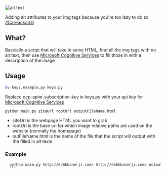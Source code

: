 ![alt text](https://challengepost-s3-challengepost.netdna-ssl.com/photos/production/software_photos/000/440/953/datas/gallery.jpg "alternative imagery logo")

Adding alt attributes to your img tags because you're too lazy to do so [#CalHacks3.0](https://devpost.com/software/alternativeimagery)

## What?
Basically a script that will take in some HTML, find all the img tags with no alt text, then use [Microsoft Cognitive Services](https://www.microsoft.com/cognitive-services) to fill those in with a description of the image

## Usage

```bash
mv keys.example.py keys.py
```
Replace ocp-apim-subscription-key in keys.py with your api key for [Microsoft Cognitive Services](https://www.microsoft.com/cognitive-services)

```bash
python main.py siteUrl rootUrl outputFileName.html
```
* siteUrl is the webpage HTML you want to grab
* rootUrl is the base url for which image relative paths are used on the website (normally the homepage)
* outFileName.html is the name of the file that the script will output with the filled in alt texts
 ### Example
  ```bash
	python main.py http://debkbanerji.com/ http://debkbanerji.com/ output.html
	```
